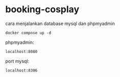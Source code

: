 # booking-cosplay

cara menjalankan database mysql dan phpmyadmin

```shell
docker compose up -d
```

phpmyadmin:

```
localhost:8080
```

port mysql:

```
localhost:8306
```


